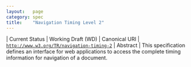 ```yaml
---
layout:   page
category: spec
title:    "Navigation Timing Level 2"
---
```


| Current Status | Working Draft (WD)
| Canonical URI | [`http://www.w3.org/TR/navigation-timing-2`](http://www.w3.org/TR/navigation-timing-2)
| Abstract | This specification defines an interface for web applications to access the complete timing information for navigation of a document.